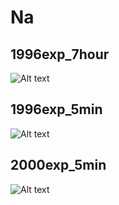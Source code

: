 # Na

## 1996exp_7hour

![Alt text](Na_1996exp_7hour.png)

## 1996exp_5min

![Alt text](Na_1996exp_5min.png)

## 2000exp_5min

![Alt text](Na_2000exp_5min.png)

